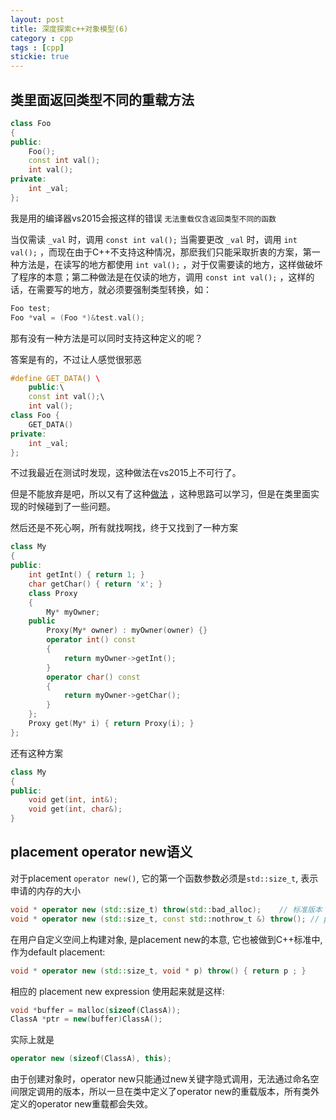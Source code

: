 ```yaml
---
layout: post
title: 深度探索c++对象模型(6)
category : cpp
tags : [cpp]
stickie: true
---
```


类里面返回类型不同的重载方法
---

```c++
class Foo
{
public:
	Foo();
	const int val();
	int val();
private:
	int _val;
};
```
我是用的编译器vs2015会报这样的错误 `无法重载仅含返回类型不同的函数` 

当仅需读 `_val` 时，调用 `const int val();` 当需要更改 `_val` 时，调用 `int val();` ，而现在由于C++不支持这种情况，那麽我们只能采取折衷的方案，第一种方法是，在读写的地方都使用 `int val();` ，对于仅需要读的地方，这样做破坏了程序的本意；第二种做法是在仅读的地方，调用 `const int val();` ，这样的话，在需要写的地方，就必须要强制类型转换，如：

```c++
Foo test;  
Foo *val = (Foo *)&test.val(); 
```
那有没有一种方法是可以同时支持这种定义的呢？

答案是有的，不过让人感觉很邪恶

```c++
#define GET_DATA() \  
    public:\  
    const int val();\
	int val(); 
class Foo {  
    GET_DATA()  
private:  
    int _val;
};  
```

不过我最近在测试时发现，这种做法在vs2015上不可行了。

但是不能放弃是吧，所以又有了这种[做法](http://dev.yesky.com/44/2518044.shtml) ，这种思路可以学习，但是在类里面实现的时候碰到了一些问题。

然后还是不死心啊，所有就找啊找，终于又找到了一种方案

```c++
class My 
{
public:
	int getInt() { return 1; }
	char getChar() { return 'x'; }
	class Proxy
	{
		My* myOwner;
	public
		Proxy(My* owner) : myOwner(owner) {}
		operator int() const
		{
			return myOwner->getInt();
		}
		operator char() const
		{
			return myOwner->getChar();
		}
	};
	Proxy get(My* i) { return Proxy(i); }
};
```

还有这种方案

```c++
class My
{
public:
    void get(int, int&);
    void get(int, char&);
}
```

placement operator new语义
---

对于placement `operator new()`, 它的第一个函数参数必须是`std::size_t`, 表示申请的内存的大小

```c++
void * operator new (std::size_t) throw(std::bad_alloc);    // 标准版本
void * operator new (std::size_t, const std::nothrow_t &) throw(); // placement 版本
```

在用户自定义空间上构建对象, 是placement new的本意, 它也被做到C++标准中, 作为default placement:

```c++
void * operator new (std::size_t, void * p) throw() { return p ; }
```

相应的 placement new expression 使用起来就是这样:

```c++
void *buffer = malloc(sizeof(ClassA));
ClassA *ptr = new(buffer)ClassA();
```

实际上就是

```c++
operator new (sizeof(ClassA), this);
```

由于创建对象时，operator new只能通过new关键字隐式调用，无法通过命名空间限定调用的版本，所以一旦在类中定义了operator new的重载版本，所有类外定义的operator new重载都会失效。



